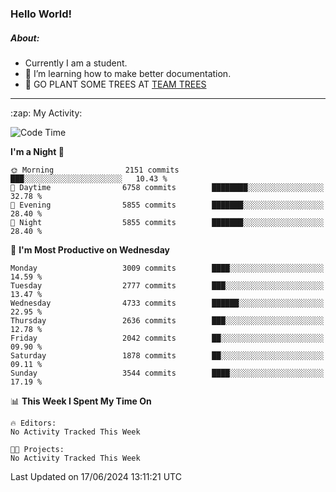 ### Hello World!

##### About:
- Currently I am a student.
- 🌱 I’m learning how to make better documentation.
- 🌱 GO PLANT SOME TREES AT [TEAM TREES](https://teamtrees.org/)

---
  <summary>:zap: My Activity:</summary>
  
<!--START_SECTION:waka-->
![Code Time](http://img.shields.io/badge/Code%20Time-1%2C377%20hrs%2025%20mins-blue)

**I'm a Night 🦉** 

```text
🌞 Morning                2151 commits        ███░░░░░░░░░░░░░░░░░░░░░░   10.43 % 
🌆 Daytime                6758 commits        ████████░░░░░░░░░░░░░░░░░   32.78 % 
🌃 Evening                5855 commits        ███████░░░░░░░░░░░░░░░░░░   28.40 % 
🌙 Night                  5855 commits        ███████░░░░░░░░░░░░░░░░░░   28.40 % 
```
📅 **I'm Most Productive on Wednesday** 

```text
Monday                   3009 commits        ████░░░░░░░░░░░░░░░░░░░░░   14.59 % 
Tuesday                  2777 commits        ███░░░░░░░░░░░░░░░░░░░░░░   13.47 % 
Wednesday                4733 commits        ██████░░░░░░░░░░░░░░░░░░░   22.95 % 
Thursday                 2636 commits        ███░░░░░░░░░░░░░░░░░░░░░░   12.78 % 
Friday                   2042 commits        ██░░░░░░░░░░░░░░░░░░░░░░░   09.90 % 
Saturday                 1878 commits        ██░░░░░░░░░░░░░░░░░░░░░░░   09.11 % 
Sunday                   3544 commits        ████░░░░░░░░░░░░░░░░░░░░░   17.19 % 
```


📊 **This Week I Spent My Time On** 

```text
🔥 Editors: 
No Activity Tracked This Week

🐱‍💻 Projects: 
No Activity Tracked This Week
```


 Last Updated on 17/06/2024 13:11:21 UTC
<!--END_SECTION:waka-->
